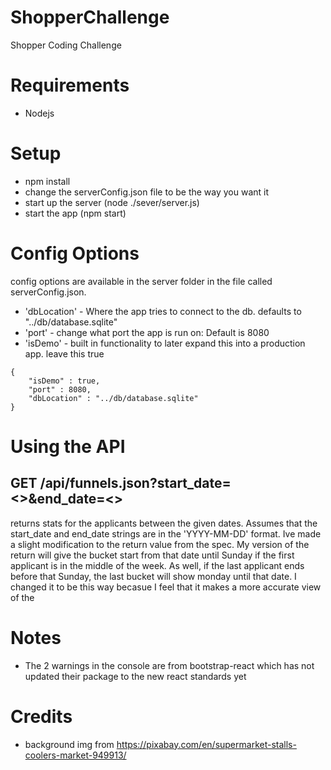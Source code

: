 # ShopperChallenge
Shopper Coding Challenge

# Requirements
- Nodejs


# Setup
- npm install
- change the serverConfig.json file to be the way you want it
- start up the server (node ./sever/server.js)
- start the app (npm start)


# Config Options
config options are available in the server folder in the file called serverConfig.json.

- 'dbLocation' - Where the app tries to connect to the db. defaults to "../db/database.sqlite"
- 'port' - change what port the app is run on: Default is 8080  
- 'isDemo' - built in functionality to later expand this into a production app. leave this true
```
{
    "isDemo" : true,
    "port" : 8080,
    "dbLocation" : "../db/database.sqlite"
}
```

# Using the API
## GET /api/funnels.json?start_date=<>&end_date=<>
returns stats for the applicants between the given dates. Assumes that the start_date and end_date strings
are in the 'YYYY-MM-DD' format. Ive made a slight modification to the return value from the spec.
My version of the return will give the bucket start from that date until Sunday if the first applicant is
in the middle of the week. As well, if the last applicant ends before that Sunday, the last bucket will show monday
until that date. I changed it to be this way becasue I feel that it makes a more accurate view of the

# Notes
- The 2 warnings in the console are from bootstrap-react which has not updated their package to the new react standards yet

# Credits
 - background img from https://pixabay.com/en/supermarket-stalls-coolers-market-949913/
